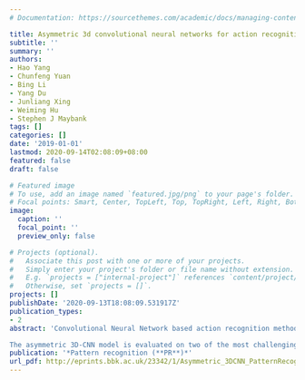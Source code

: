 ```yaml
---
# Documentation: https://sourcethemes.com/academic/docs/managing-content/

title: Asymmetric 3d convolutional neural networks for action recognition
subtitle: ''
summary: ''
authors:
- Hao Yang
- Chunfeng Yuan
- Bing Li
- Yang Du
- Junliang Xing
- Weiming Hu
- Stephen J Maybank
tags: []
categories: []
date: '2019-01-01'
lastmod: 2020-09-14T02:08:09+08:00
featured: false
draft: false

# Featured image
# To use, add an image named `featured.jpg/png` to your page's folder.
# Focal points: Smart, Center, TopLeft, Top, TopRight, Left, Right, BottomLeft, Bottom, BottomRight.
image:
  caption: ''
  focal_point: ''
  preview_only: false

# Projects (optional).
#   Associate this post with one or more of your projects.
#   Simply enter your project's folder or file name without extension.
#   E.g. `projects = ["internal-project"]` references `content/project/deep-learning/index.md`.
#   Otherwise, set `projects = []`.
projects: []
publishDate: '2020-09-13T18:08:09.531917Z'
publication_types:
- 2
abstract: 'Convolutional Neural Network based action recognition methods have achieved significant improvements in recent years. The 3D convolution extends the 2D convolution to the spatial-temporal domain for better analysis of human activities in videos. The 3D convolution, however, involves many more parameters than the 2D convolution. Thus, it is much more expensive on computation, costly on storage, and difficult to learn. This work proposes efficient asymmetric one-directional 3D convolutions to approximate the traditional 3D convolution. To improve the feature learning capacity of asymmetric 3D convolutions, a set of local 3D convolutional networks, called MicroNets, are proposed by incorporating multi-scale 3D convolution branches. Then, an asymmetric 3D-CNN deep model is constructed by MicroNets for the action recognition task. Moreover, to avoid training two networks on the RGB and Flow frames separately as most works do, a simple but effective multi-source enhanced input is proposed, which fuses useful information of the RGB and Flow frame at the pre-processing stage.

The asymmetric 3D-CNN model is evaluated on two of the most challenging action recognition benchmarks, UCF-101 and HMDB-51. The asymmetric 3D-CNN model outperforms all the traditional 3D-CNN models in both effectiveness and efficiency, and its performance is comparable with that of recent state-of-the-art action recognition methods on both benchmarks.'
publication: '*Pattern recognition (**PR**)*'
url_pdf: http://eprints.bbk.ac.uk/23342/1/Asymmetric_3DCNN_PatternRecognition.pdf
---
```

